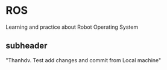 # ROS
Learning and practice about Robot Operating System

## subheader
"Thanhdv. Test add changes and commit from Local machine"